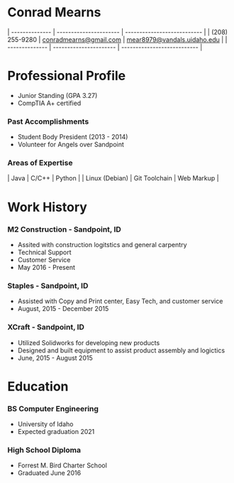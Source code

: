 
Conrad Mearns
=========================================================================
| -------------- | ---------------------- | --------------------------- |
| (208) 255-9280 | conradmearns@gmail.com | mear8979@vandals.uidaho.edu |
| -------------- | ---------------------- | --------------------------- |


Professional Profile
=========================================================================
 - Junior Standing (GPA 3.27)
 - CompTIA A+ certified
### Past Accomplishments
 - Student Body President (2013 - 2014)
 - Volunteer for Angels over Sandpoint
### Areas of Expertise
|      Java      |     C/C++     |   Python   |
| Linux (Debian) | Git Toolchain | Web Markup |

Work History
=========================================================================
### M2 Construction - Sandpoint, ID
 - Assited with construction logitstics and general carpentry
 - Technical Support
 - Customer Service
 - May 2016 - Present

### Staples - Sandpoint, ID
 - Assisted with Copy and Print center, Easy Tech, and customer service
 - August, 2015 - December 2015

### XCraft - Sandpoint, ID
 - Utilized Solidworks for developing new products
 - Designed and built equipment to assist product assembly and logictics
 - June, 2015 - August 2015


Education
=========================================================================
### BS Computer Engineering
 - University of Idaho
 - Expected graduation 2021

### High School Diploma
 - Forrest M. Bird Charter School
 - Graduated June 2016
